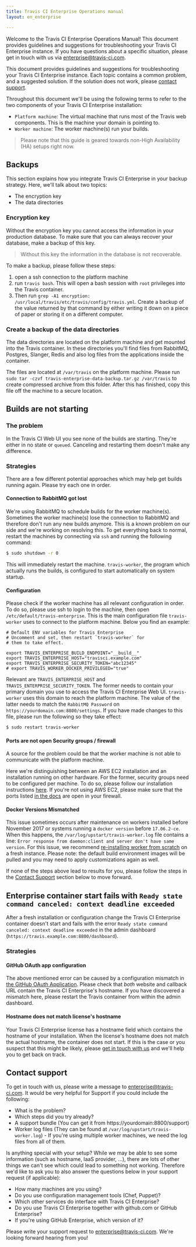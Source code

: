 ```yaml
---
title: Travis CI Enterprise Operations manual
layout: en_enterprise

---
```

Welcome to the Travis CI Enterprise Operations Manual! This document provides guidelines and suggestions for troubleshooting your Travis CI Enterprise instance. If you have questions about a specific situation, please get in touch with us via [enterprise@travis-ci.com](mailto:enterprise@travis-ci.com).

This document provides guidelines and suggestions for troubleshooting your Travis CI Enterprise instance. Each topic contains a common problem, and a suggested solution. If the solution does not work, please [contact support](#contact-support).

Throughout this document we'll be using the following terms to refer to the two components of your Travis CI Enterprise installation:

- `Platform machine`: The virtual machine that runs most of the Travis web components. This is the machine your domain is pointing to.
- `Worker machine`: The worker machine(s) run your builds.

> Please note that this guide is geared towards non-High Availability (HA) setups right now.

## Backups

This section explains how you integrate Travis CI Enterprise in your backup strategy. Here, we'll talk about two topics:

- The encryption key
- The data directories

### Encryption key

Without the encryption key you cannot access the information in your production database. To make sure that you can always recover your database, make a backup of this key.

> Without this key the information in the database is not recoverable.

To make a backup, please follow these steps:

1. open a ssh connection to the platform machine
2. run `travis bash`. This will open a bash session with `root` privileges into the Travis container.
3. Then run `grep -A1 encryption: /usr/local/travis/etc/travis/config/travis.yml`. Create a backup of the value returned by that command by either writing it down on a piece of paper or storing it on a different computer.

### Create a backup of the data directories

The data directories are located on the platform machine and get mounted into the Travis container. In these directories you'll find files from RabbitMQ, Postgres, Slanger, Redis and also log files from the applications inside the container.

The files are located at `/var/travis` on the platform machine. Please run `sudo tar -czvf travis-enterprise-data-backup.tar.gz /var/travis` to create compressed archive from this folder. After this has finished, copy this file off the machine to a secure location.

## Builds are not starting

### The problem

In the Travis CI Web UI you see none of the builds are starting. They're either in no state or `queued`. Canceling and restarting them doesn't make any difference.

### Strategies

There are a few different potential approaches which may help get builds running again. Please try each one in order.

#### Connection to RabbitMQ got lost

We're using RabbitMQ to schedule builds for the worker machine(s). Sometimes the worker machine(s) lose the connection to RabbitMQ and therefore don't run any new builds anymore. This is a known problem on our side and we're working on resolving this. To get everything back to normal, restart the machines by connecting via `ssh` and running the following command:

```bash
$ sudo shutdown -r 0
```

This will immediately restart the machine. `travis-worker`, the program which actually runs the builds, is configured to start automatically on system startup.

#### Configuration

Please check if the worker machine has all relevant configuration in order. To do so, please use ssh to login to the machine, then open `/etc/default/travis-enterprise`. This is the main configuration file `travis-worker` uses to connect to the platform machine. Below you find an example:

```
# Default ENV variables for Travis Enterprise
# Uncomment and set, then restart `travis-worker` for
# them to take effect.

export TRAVIS_ENTERPRISE_BUILD_ENDPOINT="__build__"
export TRAVIS_ENTERPRISE_HOST="travisci.example.com"
export TRAVIS_ENTERPRISE_SECURITY_TOKEN="abc12345"
# export TRAVIS_WORKER_DOCKER_PRIVILEGED="true"
```

Relevant are `TRAVIS_ENTERPRISE_HOST` and `TRAVIS_ENTERPRISE_SECURITY_TOKEN`. The former needs to contain your primary domain you use to access the Travis CI Enterprise Web UI. `travis-worker` uses this domain to reach the platform machine. The value of the latter needs to match the `RabbitMQ Password` on `https://yourdomain.com:8800/settings`. If you have made changes to this file, please run the following so they take effect:

```bash
$ sudo restart travis-worker
```

#### Ports are not open Security groups / firewall

A source for the problem could be that the worker machine is not able to communicate with the platform machine.

Here we're distinguishing between an AWS EC2 installation and an installation running on other hardware. For the former, security groups need to be configured per machine. To do so, please follow our installation instructions [here](/user/enterprise/installation/#Create-a-Travis-CI-Platform-Security-Group). If you're not using AWS EC2, please make sure that the ports listed [in the docs](/user/enterprise/installation/#Create-a-Travis-CI-Platform-Security-Group) are open in your firewall.

#### Docker Versions Mismatched

This issue sometimes occurs after maintenance on workers installed before November 2017 or systems running a `docker version` before `17.06.2-ce`. When this happens, the `/var/log/upstart/travis-worker.log` file contains a line: `Error response from daemon:client and server don't have same version`. For this issue, we recommend [re-installing worker from scratch](/user/enterprise/installation/#Install-Travis-CI-Enterprise-Worker) on a fresh instance. Please note: the default build environment images will be pulled and you may need to apply customizations again as well.

If none of the steps above lead to results for you, please follow the steps in the [Contact Support](#Contact-support) section below to move forward.

## Enterprise container start fails with `Ready state command canceled: context deadline exceeded`

After a fresh installation or configuration change the Travis CI Enterprise container doesn't start and fails with the error `Ready state command canceled: context deadline exceeded` in the admin dashboard (`https://travis.example.com:8800/dashboard`).

### Strategies

#### GitHub OAuth app configuration

The above mentioned error can be caused by a configuration mismatch in [the GitHub OAuth Application](https://docs.travis-ci.com/user/enterprise/prerequisites/#OAuth-App). Please check that _both_ website and callback URL contain the Travis CI Enterprise's hostname. If you have discovered a mismatch here, please restart the Travis container from within the admin dashboard.

#### Hostname does not match license's hostname

Your Travis CI Enterprise license has a hostname field which contains the hostname of your installation. When the license's hostname does not match the actual hostname, the container does not start. If this is the case or you suspect that this might be likely, please [get in touch with us](mailto:enterprise@travis-ci.com?subject=License%20Hostname%20Change) and we'll help you to get back on track.

## Contact support

To get in touch with us, please write a message to [enterprise@travis-ci.com](mailto:enterprise@travis-ci.com). It would be very helpful for Support if you could include the following:

- What is the problem?
- Which steps did you try already?
- A support bundle (You can get it from https://yourdomain:8800/support)
- Worker log files (They can be found at `/var/log/upstart/travis-worker.log`) - If you're using multiple worker machines, we need the log files from all of them.

Is anything special with your setup? While we may be able to see some information (such as hostname, IaaS provider, ...), there are lots of other things we can't see which could lead to something not working. Therefore we'd like to ask you to also answer the questions below in your support request (if applicable):

- How many machines are you using?
- Do you use configuration management tools (Chef, Puppet)?
- Which other services do interface with Travis CI Enterprise?
- Do you use Travis CI Enterprise together with github.com or GitHub Enterprise?
- If you're using GitHub Enterprise, which version of it?

Please write your support request to [enterprise@travis-ci.com](mailto:enterprise@travis-ci.com). We're looking forward hearing from you!
